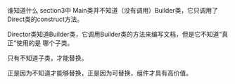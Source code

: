 谁知道什么
section3中
Main类并不知道（没有调用）Builder类，它只调用了Direct类的construct方法。

Director类知道Builder类，它调用Builder类的方法来编写文档，但是它不知道“真正”使用的是
哪个子类。

只有不知道子类，才能替换。

正是因为不知道才能够替换，正是因为可替换，组件才具有高价值。